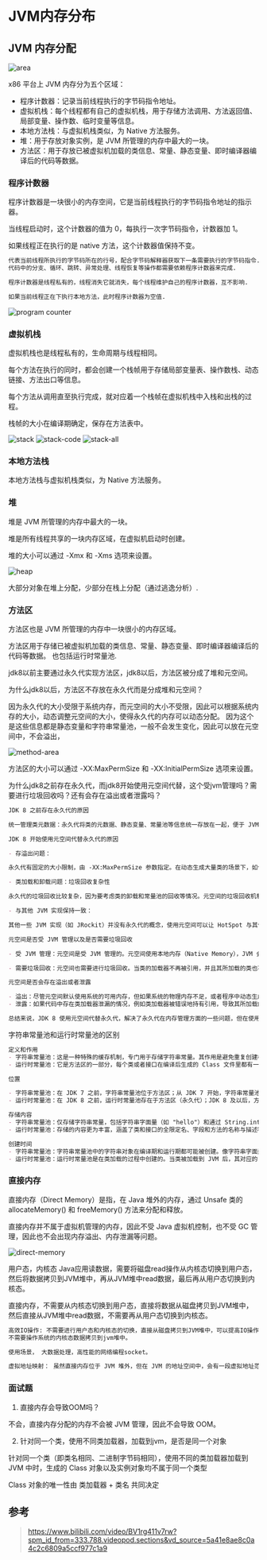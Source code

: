 # JVM内存分布

## JVM 内存分配

![area](assets/jvm-area.png)

x86 平台上 JVM 内存分为五个区域：

- 程序计数器：记录当前线程执行的字节码指令地址。
- 虚拟机栈：每个线程都有自己的虚拟机栈，用于存储方法调用、方法返回值、局部变量、操作数、临时变量等信息。
- 本地方法栈：与虚拟机栈类似，为 Native 方法服务。
- 堆：用于存放对象实例，是 JVM 所管理的内存中最大的一块。
- 方法区：用于存放已被虚拟机加载的类信息、常量、静态变量、即时编译器编译后的代码等数据。

### 程序计数器

程序计数器是一块很小的内存空间，它是当前线程执行的字节码指令地址的指示器。

当线程启动时，这个计数器的值为 0，每执行一次字节码指令，计数器加 1。

如果线程正在执行的是 native 方法，这个计数器值保持不变。

```md
代表当前线程所执行的字节码所在的行号，配合字节码解释器获取下一条需要执行的字节码指令.
代码中的分支、循环、跳转、异常处理、线程恢复等操作都需要依赖程序计数器来完成.

程序计数器是线程私有的，线程消失它就消失，每个线程维护自己的程序计数器，互不影响.

如果当前线程正在下执行本地方法，此时程序计数器为空值.

```

![program counter](assets/jvm-count.png)

### 虚拟机栈

虚拟机栈也是线程私有的，生命周期与线程相同。

每个方法在执行的同时，都会创建一个栈帧用于存储局部变量表、操作数栈、动态链接、方法出口等信息。

每个方法从调用直至执行完成，就对应着一个栈帧在虚拟机栈中入栈和出栈的过程。

栈帧的大小在编译期确定，保存在方法表中。

![stack](assets/stack-1.png)
![stack-code](assets/stack-code.png)
![stack-all](assets/stack-all.png)

### 本地方法栈

本地方法栈与虚拟机栈类似，为 Native 方法服务。

### 堆

堆是 JVM 所管理的内存中最大的一块。

堆是所有线程共享的一块内存区域，在虚拟机启动时创建。

堆的大小可以通过 -Xmx 和 -Xms 选项来设置。

![heap](assets/heap.png)

大部分对象在堆上分配，少部分在栈上分配（通过逃逸分析）.

### 方法区

方法区也是 JVM 所管理的内存中一块很小的内存区域。

方法区用于存储已被虚拟机加载的类信息、常量、静态变量、即时编译器编译后的代码等数据。
也包括运行时常量池.

jdk8以前主要通过永久代实现方法区，jdk8以后，方法区被分成了堆和元空间。

为什么jdk8以后，方法区不存放在永久代而是分成堆和元空间？

因为永久代的大小受限于系统内存，而元空间的大小不受限，因此可以根据系统内存的大小，动态调整元空间的大小，使得永久代的内存可以动态分配。
因为这个是这些信息都是静态变量和字符串常量池，一般不会发生变化，因此可以放在元空间中，不会溢出，

![method-area](assets/method-area.png)

方法区的大小可以通过 -XX:MaxPermSize 和 -XX:InitialPermSize 选项来设置。

为什么jdk8之前存在永久代，而jdk8开始使用元空间代替，这个受jvm管理吗？需要进行垃圾回收吗？还有会存在溢出或者泄露吗？

```md
JDK 8 之前存在永久代的原因

统一管理类元数据：永久代将类的元数据、静态变量、常量池等信息统一存放在一起，便于 JVM 对这些数据进行集中管理。这样一来，垃圾回收器可以针对不同区域（堆和永久代）采用不同的回收策略。

JDK 8 开始使用元空间代替永久代的原因

- 存溢出问题：

永久代有固定的大小限制，由 -XX:MaxPermSize 参数指定。在动态生成大量类的场景下，如使用 CGLIB 代理、反射等，很容易导致永久代空间耗尽，出现 java.lang.OutOfMemoryError: PermGen space 错误。而元空间使用的是本地内存，默认情况下仅受系统可用内存的限制，能有效避免此类问题

- 类加载和卸载问题：垃圾回收复杂性

永久代的垃圾回收比较复杂，因为要考虑类的卸载和常量池的回收等情况。元空间的垃圾回收机制相对简单高效，当类加载器不再被使用时，其加载的类的元数据所占用的元空间可以及时被回收

- 与其他 JVM 实现保持一致：

其他一些 JVM 实现（如 JRockit）并没有永久代的概念，使用元空间可以让 HotSpot 与其他 JVM 实现更加一致。

元空间是否受 JVM 管理以及是否需要垃圾回收

- 受 JVM 管理：元空间是受 JVM 管理的。元空间使用本地内存（Native Memory），JVM 会根据需要动态分配和释放内存。JVM 会根据类的加载和卸载情况，动态地调整元空间的大小。

- 需要垃圾回收：元空间也需要进行垃圾回收。当类的加载器不再被引用，并且其所加载的类也不再被使用时，JVM 会对这些类的元数据进行垃圾回收，以释放元空间的内存。

元空间是否会存在溢出或者泄露

- 溢出：尽管元空间默认使用系统的可用内存，但如果系统的物理内存不足，或者程序中动态生成了大量的类，导致元空间不断增长，最终会耗尽系统的可用内存，从而抛出 java.lang.OutOfMemoryError: Metaspace 错误。可以通过 -XX:MetaspaceSize 和 -XX:MaxMetaspaceSize 参数来限制元空间的大小。
- 泄露：如果代码中存在类加载器泄漏的情况，例如类加载器被错误地持有引用，导致其所加载的类无法被卸载，那么元空间中的类元数据就会不断增加，最终导致内存泄漏。

总结来说，JDK 8 使用元空间代替永久代，解决了永久代在内存管理方面的一些问题，但在使用过程中仍然需要注意元空间的内存使用情况，避免出现溢出或泄露问题。

```

字符串常量池和运行时常量池的区别

```md
定义和作用
- 字符串常量池：这是一种特殊的缓存机制，专门用于存储字符串常量。其作用是避免重复创建相同内容的字符串对象，以此节省内存并提升性能。当程序中出现字符串字面量时，JVM 会先在字符串常量池中查找是否已有相同内容的字符串，如果有则直接返回该字符串的引用；若没有，就会在字符串常量池中创建一个新的字符串对象。
- 运行时常量池：它是方法区的一部分，每个类或者接口在编译后生成的 Class 文件里都有一个常量池表，当类被加载到 JVM 后，这个常量池表会被加载到内存中，形成运行时常量池。运行时常量池用于存储各种常量，除了字符串常量，还包括类和接口的全限定名、字段和方法的名称与描述符、基本数据类型的常量值等。

位置

- 字符串常量池：在 JDK 7 之前，字符串常量池位于方法区；从 JDK 7 开始，字符串常量池被移到了堆中。这一改变是因为方法区的内存空间有限，将字符串常量池移到堆中可以更好地利用堆的内存管理机制，减少内存溢出的风险。
- 运行时常量池：在 JDK 8 之前，运行时常量池存在于方法区（永久代）；JDK 8 及以后，方法区被元空间取代，运行时常量池依然是元空间的一部分。

存储内容
- 字符串常量池：仅存储字符串常量，包括字符串字面量（如 "hello"）和通过 String.intern() 方法手动添加到常量池的字符串对象。
- 运行时常量池：存储的内容更为丰富，涵盖了类和接口的全限定名、字段和方法的名称与描述符、基本数据类型的常量值、符号引用等。例如，在一个类中定义了一个整型常量 public static final int NUM = 10，这个常量值 10 就会存储在运行时常量池中。

创建时间
- 字符串常量池：字符串常量池中的字符串对象在编译期和运行期都可能被创建。像字符串字面量在编译时就会被加入到字符串常量池中；而通过 String.intern() 方法在运行时也能将字符串对象添加到常量池中。
- 运行时常量池：运行时常量池是在类加载的过程中创建的。当类被加载到 JVM 后，其对应的 Class 文件中的常量池表会被加载到内存中，形成运行时常量池。
```

### 直接内存

直接内存（Direct Memory）是指，在 Java 堆外的内存，通过 Unsafe 类的 allocateMemory() 和 freeMemory() 方法来分配和释放。

直接内存并不属于虚拟机管理的内存，因此不受 Java 虚拟机控制，也不受 GC 管理，因此也不会出现内存溢出、内存泄漏等问题。

![direct-memory](assets/indirect-memory.png)

用户态，内核态
Java应用读数据，需要将磁盘read操作从内核态切换到用户态，然后将数据拷贝到JVM堆中，再从JVM堆中read数据，最后再从用户态切换到内核态。

直接内存，不需要从内核态切换到用户态，直接将数据从磁盘拷贝到JVM堆中，然后直接从JVM堆中read数据，不需要再从用户态切换到内核态。

```md
高效IO操作: 不需要进行用户态和内核态的切换，直接从磁盘拷贝到JVM堆中，可以提高IO操作的效率。
不需要操作系统的内核态数据拷贝到jvm堆中。

使用场景， 大数据处理，高性能的网络编程socket。

虚拟地址映射： 虽然直接内存位于 JVM 堆外，但在 JVM 的地址空间中，会有一段虚拟地址范围被映射到直接内存区域。这样，Java 程序可以通过这个虚拟地址来访问直接内存中的数据。


```

### 面试题

1. 直接内存会导致OOM吗？

不会，直接内存分配的内存不会被 JVM 管理，因此不会导致 OOM。

2. 针对同一个类，使用不同类加载器，加载到jvm，是否是同一个对象

针对同一个类（即类名相同、二进制字节码相同），使用不同的类加载器加载到 JVM 中时，生成的 Class 对象以及实例对象均不属于同一个类型

Class 对象的唯一性由 类加载器 + 类名 共同决定


## 参考

> https://www.bilibili.com/video/BV1rg411v7rw?spm_id_from=333.788.videopod.sections&vd_source=5a41e8ae8c0a4c2c6809a5ccf977c1a9
> 
